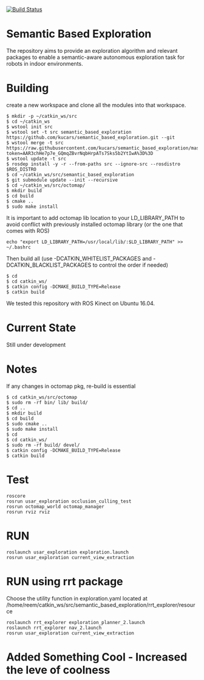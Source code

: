 [![Build Status](https://travis-ci.com/kucars/semantic_based_exploration.svg?token=taDG4jUnkubXTpZBekpy&branch=master)](https://travis-ci.com/kucars/semantic_based_exploration)

# Semantic Based Exploration
The repository aims to provide an exploration algorithm and relevant packages to enable a semantic-aware autonomous exploration task for robots in indoor environments.  

# Building 
create a new workspace and clone all the modules into that workspace.

```
$ mkdir -p ~/catkin_ws/src 
$ cd ~/catkin_ws
$ wstool init src
$ wstool set -t src semantic_based_exploration https://github.com/kucars/semantic_based_exploration.git --git
$ wstool merge -t src https://raw.githubusercontent.com/kucars/semantic_based_exploration/master/semantic_exploration.rosinstall?token=AAR3chHe7p7e_GQmqZBvrNqbHrpATs7Sks5b2YtIwA%3D%3D
$ wstool update -t src
$ rosdep install -y -r --from-paths src --ignore-src --rosdistro $ROS_DISTRO
$ cd ~/catkin_ws/src/semantic_based_exploration
$ git submodule update --init --recursive
$ cd ~/catkin_ws/src/octomap/
$ mkdir build 
$ cd build 
$ cmake ..
$ sudo make install 
```

It is important to add octomap lib location to your LD_LIBRARY_PATH to avoid conflict with previously installed octomap library (or the one that comes with ROS)
```
echo "export LD_LIBRARY_PATH=/usr/local/lib/:$LD_LIBRARY_PATH" >> ~/.bashrc
```

Then build all (use -DCATKIN_WHITELIST_PACKAGES and -DCATKIN_BLACKLIST_PACKAGES to control the order if needed)
```
$ cd 
$ cd catkin_ws/
$ catkin config -DCMAKE_BUILD_TYPE=Release
$ catkin build
```

We tested this repository with ROS Kinect on Ubuntu 16.04.

#  Current State 
Still under development  


#  Notes
If any changes in octomap pkg, re-build is essential  
```
$ cd catkin_ws/src/octomap
$ sudo rm -rf bin/ lib/ build/
$ cd ..
$ mkdir build 
$ cd build 
$ sudo cmake ..
$ sudo make install 
$ cd 
$ cd catkin_ws/
$ sudo rm -rf build/ devel/
$ catkin config -DCMAKE_BUILD_TYPE=Release
$ catkin build
```

# Test 
```
roscore 
rosrun usar_exploration occlusion_culling_test
rosrun octomap_world octomap_manager
rosrun rviz rviz 
```

# RUN
```
roslaunch usar_exploration exploration.launch 
rosrun usar_exploration current_view_extraction
```

# RUN using rrt package 
Choose the utility function in exploration.yaml located at /home/reem/catkin_ws/src/semantic_based_exploration/rrt_explorer/resource 

```
roslaunch rrt_explorer exploration_planner_2.launch
roslaunch rrt_explorer nav_2.launch 
rosrun usar_exploration current_view_extraction
```

# Added Something Cool - Increased the leve of coolness
